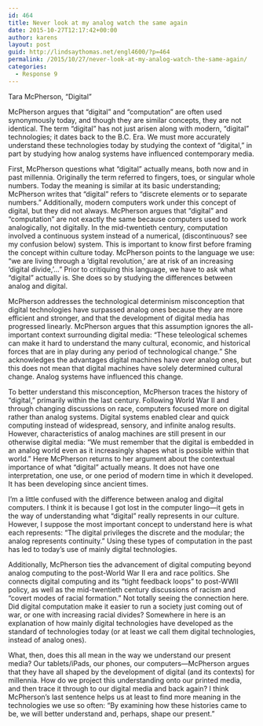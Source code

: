 ```yaml
---
id: 464
title: Never look at my analog watch the same again
date: 2015-10-27T12:17:42+00:00
author: karens
layout: post
guid: http://lindsaythomas.net/engl4600/?p=464
permalink: /2015/10/27/never-look-at-my-analog-watch-the-same-again/
categories:
  - Response 9
---
```

Tara McPherson, “Digital”

McPherson argues that “digital” and “computation” are often used synonymously today, and though they are similar concepts, they are not identical. The term “digital” has not just arisen along with modern, “digital” technologies; it dates back to the B.C. Era. We must more accurately understand these technologies today by studying the context of “digital,” in part by studying how analog systems have influenced contemporary media.

First, McPherson questions what “digital” actually means, both now and in past millennia. Originally the term referred to fingers, toes, or singular whole numbers. Today the meaning is similar at its basic understanding; McPherson writes that “digital” refers to “discrete elements or to separate numbers.” Additionally, modern computers work under this concept of digital, but they did not always. McPherson argues that “digital” and “computation” are not exactly the same because computers used to work analogically, not digitally. In the mid-twentieth century, computation involved a continuous system instead of a numerical, (discontinuous? see my confusion below) system. This is important to know first before framing the concept within culture today. McPherson points to the language we use: “we are living through a ‘digital revolution,’ are at risk of an increasing ‘digital divide,’…” Prior to critiquing this language, we have to ask what “digital” actually is. She does so by studying the differences between analog and digital.

McPherson addresses the technological determinism misconception that digital technologies have surpassed analog ones because they are more efficient and stronger, and that the development of digital media has progressed linearly. McPherson argues that this assumption ignores the all-important context surrounding digital media: “These teleological schemes can make it hard to understand the many cultural, economic, and historical forces that are in play during any period of technological change.” She acknowledges the advantages digital machines have over analog ones, but this does not mean that digital machines have solely determined cultural change. Analog systems have influenced this change.

To better understand this misconception, McPherson traces the history of “digital,” primarily within the last century. Following World War II and through changing discussions on race, computers focused more on digital rather than analog systems. Digital systems enabled clear and quick computing instead of widespread, sensory, and infinite analog results. However, characteristics of analog machines are still present in our otherwise digital media: “We must remember that the digital is embedded in an analog world even as it increasingly shapes what is possible within that world.” Here McPherson returns to her argument about the contextual importance of what “digital” actually means. It does not have one interpretation, one use, or one period of modern time in which it developed. It has been developing since ancient times.

I’m a little confused with the difference between analog and digital computers. I think it is because I got lost in the computer lingo—it gets in the way of understanding what “digital” really represents in our culture. However, I suppose the most important concept to understand here is what each represents: “The digital privileges the discrete and the modular; the analog represents continuity.” Using these types of computation in the past has led to today’s use of mainly digital technologies.

Additionally, McPherson ties the advancement of digital computing beyond analog computing to the post-World War II era and race politics. She connects digital computing and its “tight feedback loops” to post-WWII policy, as well as the mid-twentieth century discussions of racism and “covert modes of racial formation.” Not totally seeing the connection here. Did digital computation make it easier to run a society just coming out of war, or one with increasing racial divides? Somewhere in here is an explanation of how mainly digital technologies have developed as the standard of technologies today (or at least we call them digital technologies, instead of analog ones).

What, then, does this all mean in the way we understand our present media? Our tablets/iPads, our phones, our computers—McPherson argues that they have all shaped by the development of digital (and its contexts) for millennia. How do we project this understanding onto our printed media, and then trace it through to our digital media and back again? I think McPherson’s last sentence helps us at least to find more meaning in the technologies we use so often: “By examining how these histories came to be, we will better understand and, perhaps, shape our present.”

&nbsp;